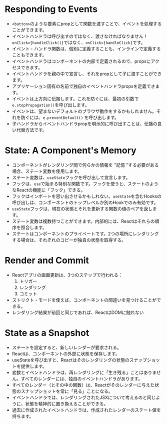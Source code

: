 # Responding to Events
- `<button>`のような要素にpropとして関数を渡すことで、イベントを処理することができます。
- イベントハンドラは呼び出すのではなく、渡さなければなりません！`onClick={handleClick()}`ではなく、`onClick={handleClick}`です。
- イベント・ハンドラ関数は、個別に定義することも、インラインで定義することもできます。
- イベントハンドラはコンポーネントの内部で定義されるので、propsにアクセスできます。
- イベントハンドラを親の中で宣言し、それをpropとして子に渡すことができます。
- アプリケーション固有の名前で独自のイベントハンドラpropsを定義できます。
- イベントは上方向に伝搬します。これを防ぐには、最初の引数で`e.stopPropagation()`を呼び出します。
- イベントは、望まないデフォルトのブラウザ動作をするかもしれません。それを防ぐには、`e.preventDefault()` を呼び出します。
- 子ハンドラからイベントハンドラpropを明示的に呼び出すことは、伝播の良い代替方法です。
# State: A Component's Memory
- コンポーネントがレンダリング間で何らかの情報を "記憶 "する必要がある場合、ステート変数を使用します。
- ステート変数は、`useState`フックを呼び出して宣言します。
- フックは、`use`で始まる特別な関数です。フックを使うと、ステートのようなReactの機能に「フック」できる。
- フックはインポートを思い出させるかもしれない。`useState`を含むHooksの呼び出しは、コンポーネントのトップレベルか別のHookでのみ有効です。
- `useState`フックは、現在の状態とそれを更新する関数の値のペアを返します。
- ステート変数は複数持つことができます。内部的には、Reactはそれらの順序を照合します。
- ステートはコンポーネントのプライベートです。2つの場所にレンダリングする場合は、それぞれのコピーが独自の状態を取得する。
# Render and Commit
- Reactアプリの画面更新は、3つのステップで行われる：
  1. トリガー
  1. レンダリング
  1.  コミット
- ストリクト・モードを使えば、コンポーネントの間違いを見つけることができる。
- レンダリング結果が前回と同じであれば、ReactはDOMに触れない
# State as a Snapshot
- ステートを設定すると、新しいレンダーが要求される。
- Reactは、コンポーネントの外部に状態を保存します。
- useStateを呼び出すと、Reactはそのレンダリングの状態のスナップショットを提供します。
- 変数とイベントハンドラは、再レンダリングに「生き残る」ことはありません。すべてのレンダーには、独自のイベントハンドラがあります。
- すべてのレンダー（とその中の関数）は、Reactがそのレンダーに与えた状態のスナップショットを常に「見る」ことになる。
- イベントハンドラでは、レンダリングされたJSXについて考えるのと同じように、状態を精神的に置き換えることができる。
- 過去に作成されたイベントハンドラは、作成されたレンダーのステート値を持ちます。
